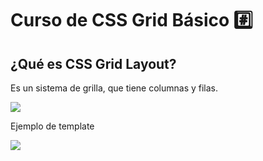 # Curso de CSS Grid Básico :hash:

## ¿Qué es CSS Grid Layout?

Es un sistema de grilla, que tiene columnas y filas.

![](https://res.cloudinary.com/dngcu1bvt/image/upload/v1646335201/curso-css-grid/Sin_t%C3%ADtulo-1_vwedwk.svg)

Ejemplo de template

![](https://res.cloudinary.com/dngcu1bvt/image/upload/v1646335686/curso-css-grid/template-clase1_fqbb35.svg)